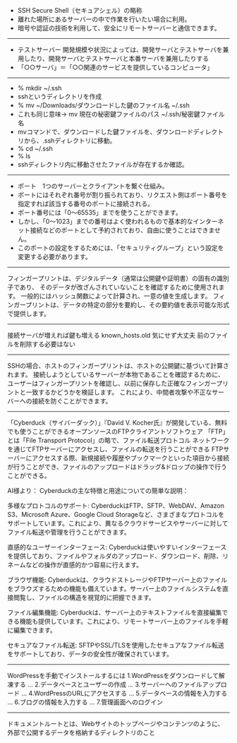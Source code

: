 - SSH Secure Shell（セキュアシェル）の略称
- 離れた場所にあるサーバーの中で作業を行いたい場合に利用。
- 暗号や認証の技術を利用して、安全にリモートサーバーと通信できます。
***
- テストサーバー 開発規模や状況によっては、開発サーバとテストサーバを兼用したり、開発サーバとテストサーバと本番サーバを兼用したりする
- 「○○サーバ」＝「○○関連のサービスを提供しているコンピュータ」
***
- % mkdir ~/.ssh
- sshというディレクトリを作成
- % mv ~/Downloads/ダウンロードした鍵のファイル名 ~/.ssh
- これも同じ意味→ mv 現在の秘密鍵ファイルのパス ~/.ssh/秘密鍵ファイル名
- mvコマンドで、ダウンロードした鍵ファイルを、ダウンロードディレクトリから、.sshディレクトリに移動。
- % cd ~/.ssh
- % ls
- sshディレクトリ内に移動させたファイルが存在するか確認。
***
- ポート　1つのサーバーとクライアントを繋ぐ仕組み。
- ポートにはそれぞれ番号が割り振られており、リクエスト側はポート番号を指定すれば該当する番号のポートに接続される。
- ポート番号には「0〜65535」までを使うことができます。
- しかし、「0〜1023」までの番号はよく使われるもので基本的なインターネット接続などのポートとして予約されており、自由に使うことはできません。
- このポートの設定をするためには、「セキュリティグループ」という設定を変更する必要があります。
***
フィンガープリントは、デジタルデータ（通常は公開鍵や証明書）の固有の識別子であり、
そのデータが改ざんされていないことを確認するために使用されます。
一般的にはハッシュ関数によって計算され、一意の値を生成します。
フィンガープリントは、データの特定の部分を要約し、その要約値を表示可能な形式で提供します。
***
接続サーバが増えれば鍵も増える
known_hosts.old 気にせず大丈夫
前のファイルを削除する必要はない
***


SSHの場合、ホストのフィンガープリントは、ホストの公開鍵に基づいて計算されます。
接続しようとしているサーバーが本物であることを確認するために、
ユーザーはフィンガープリントを確認し、以前に保存した正確なフィンガープリントと一致するかどうかを検証します。
これにより、中間者攻撃や不正なサーバーへの接続を防ぐことができます。
***
「Cyberduck（サイバーダック）」『David V. Kocher氏』が開発している、無料でも使うことができるオープンソースのFTPクライアントソフトウェア
「FTP」とは「File Transport Protocol」の略で、ファイル転送プロトコル
ネットワークを通じてFTPサーバーにアクセスし、ファイルの転送を行うことができる
FTPサーバーにアクセスする際、新規接続や履歴やブックマークといった項目から接続が行うことができ、ファイルのアップロードはドラッグ&ドロップの操作で行うことができる。

AI様より：
Cyberduckの主な特徴と用途についての簡単な説明：

多様なプロトコルのサポート: CyberduckはFTP、SFTP、WebDAV、Amazon S3、Microsoft Azure、Google Cloud Storageなど、さまざまなプロトコルをサポートしています。これにより、異なるクラウドサービスやサーバーに対してファイル転送や管理を行うことができます。

直感的なユーザーインターフェース: Cyberduckは使いやすいインターフェースを提供しており、ファイルやフォルダのアップロード、ダウンロード、削除、リネームなどの操作が直感的かつ容易に行えます。

ブラウザ機能: Cyberduckは、クラウドストレージやFTPサーバー上のファイルをブラウズするための機能も備えています。サーバー上のファイルシステムを直接閲覧し、ファイルの構造を視覚的に把握できます。

ファイル編集機能: Cyberduckは、サーバー上のテキストファイルを直接編集できる機能も提供しています。これにより、リモートサーバー上のファイルを手軽に編集できます。

セキュアなファイル転送: SFTPやSSL/TLSを使用したセキュアなファイル転送をサポートしており、データの安全性が確保されています。
***
WordPressを手動でインストールするには
1.WordPressをダウンロードして解凍する ...
2.データベースとユーザーの作成 ...
3.サーバーへのファイルアップロード ...
4.WordPressのURLにアクセスする ...
5.データベースの情報を入力する ...
6.ブログの情報を入力する ...
7.管理画面へのログイン
***
ドキュメントルートとは、Webサイトのトップページやコンテンツのように、外部で公開するデータを格納するディレクトリのこと
